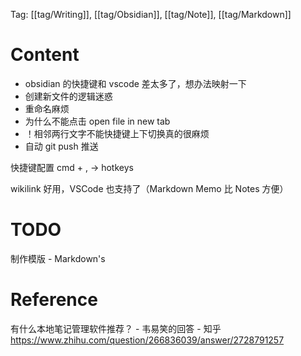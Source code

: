 Tag: [[tag/Writing]], [[tag/Obsidian]], [[tag/Note]], [[tag/Markdown]]

# Content

- obsidian 的快捷键和 vscode 差太多了，想办法映射一下
- 创建新文件的逻辑迷惑
- 重命名麻烦
- 为什么不能点击 open file in new tab
- ！相邻两行文字不能快捷键上下切换真的很麻烦
- 自动 git push 推送

快捷键配置
cmd + , -> hotkeys

wikilink 好用，VSCode 也支持了（Markdown Memo 比 Notes 方便）

# TODO

制作模版 - Markdown's

# Reference

有什么本地笔记管理软件推荐？ - 韦易笑的回答 - 知乎
https://www.zhihu.com/question/266836039/answer/2728791257
